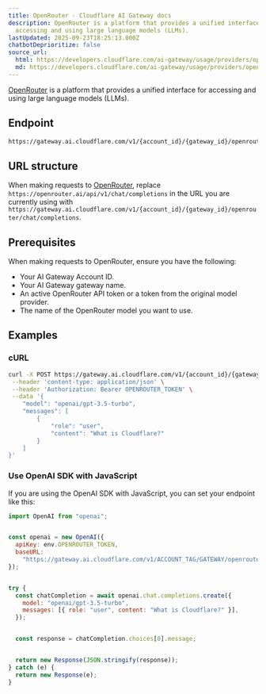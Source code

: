 ```yaml
---
title: OpenRouter · Cloudflare AI Gateway docs
description: OpenRouter is a platform that provides a unified interface for
  accessing and using large language models (LLMs).
lastUpdated: 2025-09-23T18:25:13.000Z
chatbotDeprioritize: false
source_url:
  html: https://developers.cloudflare.com/ai-gateway/usage/providers/openrouter/
  md: https://developers.cloudflare.com/ai-gateway/usage/providers/openrouter/index.md
---
```


[OpenRouter](https://openrouter.ai/) is a platform that provides a unified interface for accessing and using large language models (LLMs).

## Endpoint

```txt
https://gateway.ai.cloudflare.com/v1/{account_id}/{gateway_id}/openrouter
```

## URL structure

When making requests to [OpenRouter](https://openrouter.ai/), replace `https://openrouter.ai/api/v1/chat/completions` in the URL you are currently using with `https://gateway.ai.cloudflare.com/v1/{account_id}/{gateway_id}/openrouter/chat/completions`.

## Prerequisites

When making requests to OpenRouter, ensure you have the following:

* Your AI Gateway Account ID.
* Your AI Gateway gateway name.
* An active OpenRouter API token or a token from the original model provider.
* The name of the OpenRouter model you want to use.

## Examples

### cURL

```bash
curl -X POST https://gateway.ai.cloudflare.com/v1/{account_id}/{gateway_id}/openrouter/v1/chat/completions \
 --header 'content-type: application/json' \
 --header 'Authorization: Bearer OPENROUTER_TOKEN' \
 --data '{
    "model": "openai/gpt-3.5-turbo",
    "messages": [
        {
            "role": "user",
            "content": "What is Cloudflare?"
        }
    ]
}'
```

### Use OpenAI SDK with JavaScript

If you are using the OpenAI SDK with JavaScript, you can set your endpoint like this:

```js
import OpenAI from "openai";


const openai = new OpenAI({
  apiKey: env.OPENROUTER_TOKEN,
  baseURL:
    "https://gateway.ai.cloudflare.com/v1/ACCOUNT_TAG/GATEWAY/openrouter",
});


try {
  const chatCompletion = await openai.chat.completions.create({
    model: "openai/gpt-3.5-turbo",
    messages: [{ role: "user", content: "What is Cloudflare?" }],
  });


  const response = chatCompletion.choices[0].message;


  return new Response(JSON.stringify(response));
} catch (e) {
  return new Response(e);
}
```
